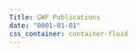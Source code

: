 ```yaml
---
Title: GWF Publications
date: "0001-01-01"
css_container: container-fluid
---
```


<!-- To disable printing a date for the MOTD, set the "date" field above to some
value before 2019. -->
